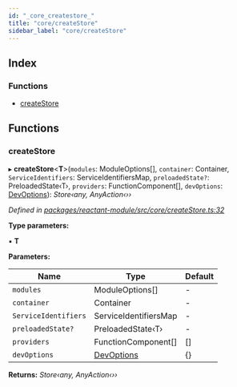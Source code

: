 ```yaml
---
id: "_core_createstore_"
title: "core/createStore"
sidebar_label: "core/createStore"
---
```


## Index

### Functions

* [createStore](_core_createstore_.md#createstore)

## Functions

###  createStore

▸ **createStore**<**T**>(`modules`: ModuleOptions[], `container`: Container, `ServiceIdentifiers`: ServiceIdentifiersMap, `preloadedState?`: PreloadedState‹T›, `providers`: FunctionComponent[], `devOptions`: [DevOptions](../interfaces/_interfaces_.devoptions.md)): *Store‹any, AnyAction‹››*

*Defined in [packages/reactant-module/src/core/createStore.ts:32](https://github.com/unadlib/reactant/blob/7dec51d/packages/reactant-module/src/core/createStore.ts#L32)*

**Type parameters:**

▪ **T**

**Parameters:**

Name | Type | Default |
------ | ------ | ------ |
`modules` | ModuleOptions[] | - |
`container` | Container | - |
`ServiceIdentifiers` | ServiceIdentifiersMap | - |
`preloadedState?` | PreloadedState‹T› | - |
`providers` | FunctionComponent[] | [] |
`devOptions` | [DevOptions](../interfaces/_interfaces_.devoptions.md) | {} |

**Returns:** *Store‹any, AnyAction‹››*
